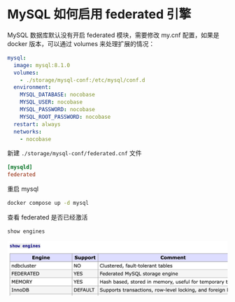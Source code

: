 # MySQL 如何启用 federated 引擎

MySQL 数据库默认没有开启 federated 模块，需要修改 my.cnf 配置，如果是 docker 版本，可以通过 volumes 来处理扩展的情况：

```yml
mysql:
  image: mysql:8.1.0
  volumes:
    - ./storage/mysql-conf:/etc/mysql/conf.d
  environment:
    MYSQL_DATABASE: nocobase
    MYSQL_USER: nocobase
    MYSQL_PASSWORD: nocobase
    MYSQL_ROOT_PASSWORD: nocobase
  restart: always
  networks:
    - nocobase
```

新建 `./storage/mysql-conf/federated.cnf` 文件

```conf
[mysqld]
federated
```

重启 mysql

```bash
docker compose up -d mysql
```

查看 federated 是否已经激活

```sql
show engines
```

![Alt text](./image-10.png)
